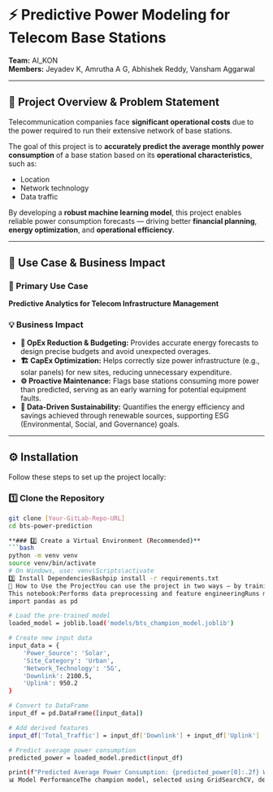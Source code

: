 # ⚡ Predictive Power Modeling for Telecom Base Stations

**Team:** AI_KON  
**Members:** Jeyadev K, Amrutha A G, Abhishek Reddy, Vansham Aggarwal  

***

## 📘 Project Overview & Problem Statement

Telecommunication companies face **significant operational costs** due to the power required to run their extensive network of base stations.

The goal of this project is to **accurately predict the average monthly power consumption** of a base station based on its **operational characteristics**, such as:
- Location
- Network technology
- Data traffic

By developing a **robust machine learning model**, this project enables reliable power consumption forecasts — driving better **financial planning**, **energy optimization**, and **operational efficiency**.

***

## 💼 Use Case & Business Impact

### 🎯 Primary Use Case
**Predictive Analytics for Telecom Infrastructure Management**

### 💡 Business Impact
- **🔋 OpEx Reduction & Budgeting:** Provides accurate energy forecasts to design precise budgets and avoid unexpected overages.
- **🏗️ CapEx Optimization:** Helps correctly size power infrastructure (e.g., solar panels) for new sites, reducing unnecessary expenditure.
- **⚙️ Proactive Maintenance:** Flags base stations consuming more power than predicted, serving as an early warning for potential equipment faults.
- **🌱 Data-Driven Sustainability:** Quantifies the energy efficiency and savings achieved through renewable sources, supporting ESG (Environmental, Social, and Governance) goals.

***

## ⚙️ Installation

Follow these steps to set up the project locally:

### 1️⃣ Clone the Repository
```bash
git clone [Your-GitLab-Repo-URL]
cd bts-power-prediction

**### 2️⃣ Create a Virtual Environment (Recommended)**
```bash
python -m venv venv
source venv/bin/activate
# On Windows, use: venv\Scripts\activate
3️⃣ Install DependenciesBashpip install -r requirements.txt
🚀 How to Use the ProjectYou can use the project in two ways — by training the model yourself or using the pre-trained version.🧠 Option 1: Run the Full Training NotebookTo view the complete end-to-end pipeline (data analysis → model training → evaluation):Bashjupyter notebook notebooks/Predicting BTS Power Consumption.ipynb
This notebook:Performs data preprocessing and feature engineeringRuns multi-model GridSearchCV for hyperparameter optimizationConducts error analysisSaves the trained model automatically in the models/ directory⚡ Option 2: Use the Pre-Trained Model for PredictionsIf you prefer instant predictions, use the pre-trained model:Example Python ScriptPythonimport joblib
import pandas as pd

# Load the pre-trained model
loaded_model = joblib.load('models/bts_champion_model.joblib')

# Create new input data
input_data = {
    'Power_Source': 'Solar',
    'Site_Category': 'Urban',
    'Network_Technology': '5G',
    'Downlink': 2100.5,
    'Uplink': 950.2
}

# Convert to DataFrame
input_df = pd.DataFrame([input_data])

# Add derived features
input_df['Total_Traffic'] = input_df['Downlink'] + input_df['Uplink']

# Predict average power consumption
predicted_power = loaded_model.predict(input_df)

print(f"Predicted Average Power Consumption: {predicted_power[0]:.2f} Watts")
📊 Model PerformanceThe champion model, selected using GridSearchCV, demonstrates excellent predictive accuracy and strong generalization.MetricScoreDescriptionR² (Coefficient of Determination)0.9892Indicates an extremely strong statistical fitMean Absolute Error (MAE)≈ 79 WattsAverage prediction errorCustom Accuracy (±10%)84%84% of predictions fall within tolerance range🔍 Key Insight: Error analysis revealed that larger deviations occur primarily with 5G sites, suggesting the need for more 5G-specific data — not a model flaw, but a data distribution challenge.🧩 Project Highlights✅ Multi-model evaluation using GridSearchCV✅ Robust data preprocessing and feature engineering pipeline✅ Supports scalable model deployment✅ Designed for real-world telecom energy optimization🌐 Future ScopeIntegrate real-time data streams for live power forecastingIncorporate weather and temperature variables for greater accuracyDeploy as a REST API or cloud-based monitoring dashboard🏁 ConclusionThis project demonstrates how AI-driven predictive modeling can revolutionize telecom infrastructure management by reducing operational costs, improving sustainability, and enabling data-driven decision-making.Predict. Optimize. Sustain.👨‍💻 Developed by Team AI_KONJeyadev K | Amrutha A G | Abhishek Reddy | Vansham Aggarwal
